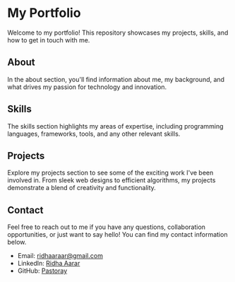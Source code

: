 # My Portfolio

Welcome to my portfolio! This repository showcases my projects, skills, and how to get in touch with me.

## About

In the about section, you'll find information about me, my background, and what drives my passion for technology and innovation.

## Skills

The skills section highlights my areas of expertise, including programming languages, frameworks, tools, and any other relevant skills.

## Projects

Explore my projects section to see some of the exciting work I've been involved in. From sleek web designs to efficient algorithms, my projects demonstrate a blend of creativity and functionality.

## Contact

Feel free to reach out to me if you have any questions, collaboration opportunities, or just want to say hello! You can find my contact information below.

- Email: [ridhaaraar@gmail.com](mailto:ridhaaraar@gmail.com)
- LinkedIn: [Ridha Aarar](https://www.linkedin.com/in/ridhaaraar/)
- GitHub: [Pastoray](https://github.com/Pastoray)
